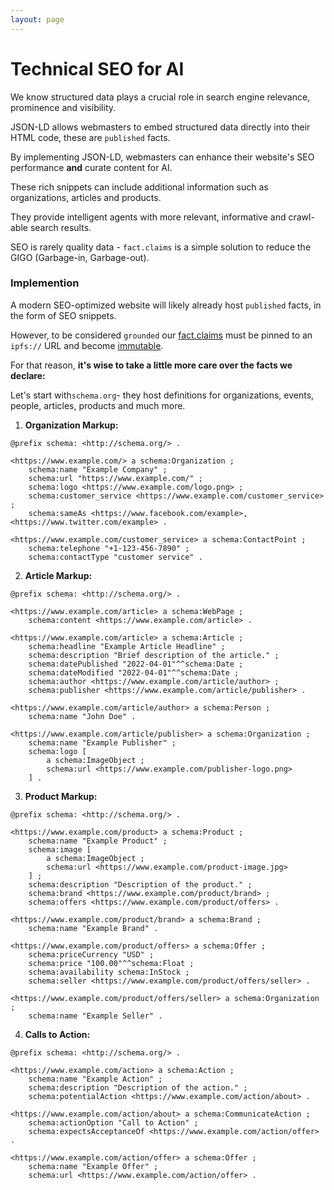 ```yaml
---
layout: page
---
```

# Technical SEO for AI

We know structured data plays a crucial role in search engine relevance, prominence and visibility. 

JSON-LD allows webmasters to embed structured data directly into their HTML code, these are `published` facts.

By implementing JSON-LD, webmasters can enhance their website's SEO performance **and** curate content for AI. 

These rich snippets can include additional information such as organizations, articles and products.

They provide intelligent agents with more relevant, informative and crawl-able search results.

SEO is rarely quality data - `fact.claims` is a simple solution to reduce the GIGO (Garbage-in, Garbage-out).

### Implemention

A modern SEO-optimized website will likely already host `published` facts, in the form of SEO snippets.

However, to be considered `grounded` our [fact.claims](/fact.claims) must be pinned to an `ipfs://` URL and become [immutable](/claim/ipfs).

For that reason, **it's wise to take a little more care over the facts we declare:**

Let's start with`schema.org`- they host definitions for organizations, events, people, articles, products and much more. 

1. **Organization Markup:**
```turtle
@prefix schema: <http://schema.org/> .
   
<https://www.example.com/> a schema:Organization ;
    schema:name "Example Company" ;
    schema:url "https://www.example.com/" ;
    schema:logo <https://www.example.com/logo.png> ;
    schema:customer_service <https://www.example.com/customer_service> ;
    schema:sameAs <https://www.facebook.com/example>, <https://www.twitter.com/example> .

<https://www.example.com/customer_service> a schema:ContactPoint ;
    schema:telephone "+1-123-456-7890" ;
    schema:contactType "customer service" .
```

2. **Article Markup:**
```turtle
@prefix schema: <http://schema.org/> .
   
<https://www.example.com/article> a schema:WebPage ;
    schema:content <https://www.example.com/article> .

<https://www.example.com/article> a schema:Article ;
    schema:headline "Example Article Headline" ;
    schema:description "Brief description of the article." ;
    schema:datePublished "2022-04-01"^^schema:Date ;
    schema:dateModified "2022-04-01"^^schema:Date ;
    schema:author <https://www.example.com/article/author> ;
    schema:publisher <https://www.example.com/article/publisher> .

<https://www.example.com/article/author> a schema:Person ;
    schema:name "John Doe" .

<https://www.example.com/article/publisher> a schema:Organization ;
    schema:name "Example Publisher" ;
    schema:logo [
        a schema:ImageObject ;
        schema:url <https://www.example.com/publisher-logo.png>
    ] .
```

3. **Product Markup:**
```turtle
@prefix schema: <http://schema.org/> .
   
<https://www.example.com/product> a schema:Product ;
    schema:name "Example Product" ;
    schema:image [
        a schema:ImageObject ;
        schema:url <https://www.example.com/product-image.jpg>
    ] ;
    schema:description "Description of the product." ;
    schema:brand <https://www.example.com/product/brand> ;
    schema:offers <https://www.example.com/product/offers> .

<https://www.example.com/product/brand> a schema:Brand ;
    schema:name "Example Brand" .

<https://www.example.com/product/offers> a schema:Offer ;
    schema:priceCurrency "USD" ;
    schema:price "100.00"^^schema:Float ;
    schema:availability schema:InStock ;
    schema:seller <https://www.example.com/product/offers/seller> .

<https://www.example.com/product/offers/seller> a schema:Organization ;
    schema:name "Example Seller" .
```

4. **Calls to Action:**
```turtle
@prefix schema: <http://schema.org/> .

<https://www.example.com/action> a schema:Action ;
    schema:name "Example Action" ;
    schema:description "Description of the action." ;
    schema:potentialAction <https://www.example.com/action/about> .

<https://www.example.com/action/about> a schema:CommunicateAction ;
    schema:actionOption "Call to Action" ;
    schema:expectsAcceptanceOf <https://www.example.com/action/offer> .

<https://www.example.com/action/offer> a schema:Offer ;
    schema:name "Example Offer" ;
    schema:url <https://www.example.com/action/offer> .
```


